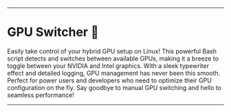 
---

# GPU Switcher 🚀

Easily take control of your hybrid GPU setup on Linux! This powerful Bash script detects and switches between available GPUs, making it a breeze to toggle between your NVIDIA and Intel graphics. With a sleek typewriter effect and detailed logging, GPU management has never been this smooth. Perfect for power users and developers who need to optimize their GPU configuration on the fly. Say goodbye to manual GPU switching and hello to seamless performance!

---

